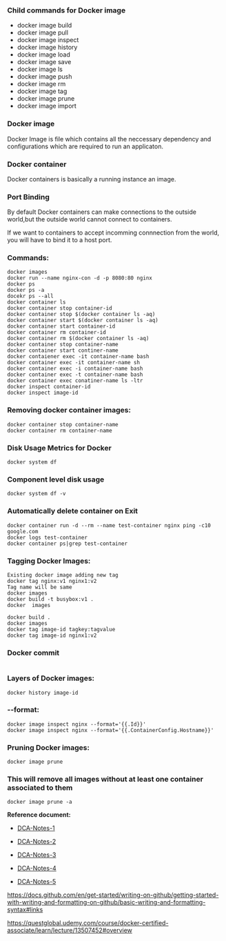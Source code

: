 
### Child commands for Docker image
- docker image build
- docker image pull
- docker image inspect
- docker image history
- docker image load
- docker image save
- docker image ls
- docker image push
- docker image rm
- docker image tag
- docker image prune
- docker image import

### Docker image
Docker Image is file which contains all the neccessary dependency and configurations which are required to run an applicaton.

### Docker container
Docker containers is basically a running instance an image.

### Port Binding
By default Docker containers can make connections to the outside world,but the outside world cannot connect to containers.

If we want to containers to accept incomming connnection from the world, you will have to bind it to a host port.

### Commands:
```
docker images
docker run --name nginx-con -d -p 8080:80 nginx
docker ps
docker ps -a
docekr ps --all
docker container ls
docker container stop container-id
docker container stop $(docker container ls -aq)
docker container start $(docker container ls -aq)
docker container start container-id
docker container rm container-id
docker container rm $(docker container ls -aq)
docker container stop container-name
docker container start continer-name
docker contaiener exec -it container-name bash
docker container exec -it container-name sh
docker container exec -i container-name bash
docker container exec -t container-name bash
docker container exec conatiner-name ls -ltr
docker inspect container-id
docker inspect image-id
````
### Removing docker container images:
```
docker container stop container-name
docker container rm container-name
```
### Disk Usage Metrics for Docker
```
docker system df
```
### Component level disk usage
```
docker system df -v
```

### Automatically delete container on Exit
``````
docker container run -d --rm --name test-container nginx ping -c10 google.com
docker logs test-container
docker container ps|grep test-container
``````
### Tagging Docker Images:
```
Existing docker image adding new tag
docker tag nginx:v1 nginx1:v2
Tag name will be same
docker images
docker build -t busybox:v1 .
docker  images

docker build .
docker images
docker tag image-id tagkey:tagvalue
docker tag image-id nginx1:v2
```

### Docker commit
```

```
### Layers of Docker images:
```
docker history image-id
```
###  --format:
```
docker image inspect nginx --format='{{.Id}}'
docker image inspect nginx --format='{{.ContainerConfig.Hostname}}'
```

### Pruning Docker images:
```
docker image prune
```

### This will remove all images without at least one container associated to them
```
docker image prune -a
```

**Reference document:**
- [DCA-Notes-1](https://docs.google.com/document/d/1LsQyB_9DlKkA2CfFgF0zkRclfO9lZT9ZoIHcANWzvxQ/edit)

- [DCA-Notes-2](https://docs.google.com/document/d/1n60n6MymydOjdXboqX1RCP-xklkjiJ-ClS2fjJTwsCY/edit#heading=h.zbd2vonu6n3)

- [DCA-Notes-3](https://docs.google.com/document/d/1eio9rL0doJGAwgrw-45V4qv5rfxIsFsE1rlD2aJxpuw/edit)

- [DCA-Notes-4](https://docs.google.com/document/d/1ehPXjz7PXALFbmg02MoiECmOzAYX2eYEier--i2NMzY/edit?usp=sharing)

- [DCA-Notes-5](https://docs.google.com/document/d/13xzoX5par-lln5ytgLw3TO_l0gNZm5Gg43YL2SWlbl0/edit?usp=sharing)


https://docs.github.com/en/get-started/writing-on-github/getting-started-with-writing-and-formatting-on-github/basic-writing-and-formatting-syntax#links




https://questglobal.udemy.com/course/docker-certified-associate/learn/lecture/13507452#overview

